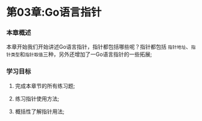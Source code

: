 # 第03章:Go语言指针

### 本章概述

本章开始我们开始讲述Go语言指针，指针都包括哪些呢？指针都包括 `指针地址`、`指针类型`和`指针取值`三种，另外还增加了一Go语言指针的一些拓展;

### 学习目标

1. 完成本章节的所有练习题;

2. 练习指针使用方法;

3. 概括性了解指针用法;
